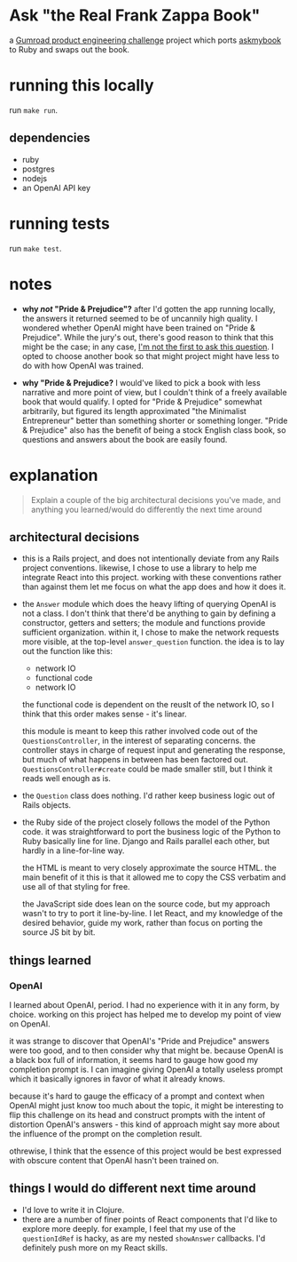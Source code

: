 # Ask "the Real Frank Zappa Book"

a [Gumroad product engineering challenge][challenge-docs] project
which ports [askmybook][askmybook] to Ruby and swaps out the book.

# running this locally

run `make run`.

## dependencies

* ruby
* postgres
* nodejs
* an OpenAI API key

# running tests

run `make test`.

# notes

* **why _not_ "Pride & Prejudice"?** after I'd gotten the app running
  locally, the answers it returned seemed to be of uncannily high
  quality. I wondered whether OpenAI might have been trained on "Pride
  & Prejudice". While the jury's out, there's good reason to think
  that this might be the case; in any case, [I'm not the first to ask
  this question][yahoo-news]. I opted to choose another book so that
  might project might have less to do with how OpenAI was trained.

* **why "Pride & Prejudice?** I would've liked to pick a book with
  less narrative and more point of view, but I couldn't think of a
  freely available book that would qualify. I opted for "Pride &
  Prejudice" somewhat arbitrarily, but figured its length approximated
  "the Minimalist Entrepreneur" better than something shorter or
  something longer. "Pride & Prejudice" also has the benefit of being
  a stock English class book, so questions and answers about the book
  are easily found.

# explanation

>Explain a couple of the big architectural decisions you've made, and
>anything you learned/would do differently the next time around

## architectural decisions

* this is a Rails project, and does not intentionally deviate from any
  Rails project conventions. likewise, I chose to use a library to
  help me integrate React into this project. working with these
  conventions rather than against them let me focus on what the app
  does and how it does it.
  
* the `Answer` module which does the heavy lifting of querying OpenAI
  is not a class. I don't think that there'd be anything to gain by
  defining a constructor, getters and setters; the module and
  functions provide sufficient organization. within it, I chose to
  make the network requests more visible, at the top-level
  `answer_question` function. the idea is to lay out the function like
  this:
  
  * network IO
  * functional code
  * network IO
  
  the functional code is dependent on the reuslt of the network IO, so
  I think that this order makes sense - it's linear.
  
  this module is meant to keep this rather involved code out of the
  `QuestionsController`, in the interest of separating concerns. the
  controller stays in charge of request input and generating the
  response, but much of what happens in between has been factored
  out. `QuestionsController#create` could be made smaller still, but I
  think it reads well enough as is.
  
* the `Question` class does nothing. I'd rather keep business logic
  out of Rails objects.
  
* the Ruby side of the project closely follows the model of the Python
  code. it was straightforward to port the business logic of the
  Python to Ruby basically line for line. Django and Rails parallel
  each other, but hardly in a line-for-line way.
  
  the HTML is meant to very closely approximate the source HTML. the
  main benefit of it this is that it allowed me to copy the CSS
  verbatim and use all of that styling for free.
  
  the JavaScript side does lean on the source code, but my approach
  wasn't to try to port it line-by-line. I let React, and my knowledge
  of the desired behavior, guide my work, rather than focus on porting
  the source JS bit by bit.

## things learned

### OpenAI

I learned about OpenAI, period. I had no experience with it in any
form, by choice. working on this project has helped me to develop my
point of view on OpenAI.

it was strange to discover that OpenAI's "Pride and Prejudice" answers
were too good, and to then consider why that might be. because OpenAI
is a black box full of information, it seems hard to gauge how good my
completion prompt is. I can imagine giving OpenAI a totally useless
prompt which it basically ignores in favor of what it already knows.

because it's hard to gauge the efficacy of a prompt and context when
OpenAI might just know too much about the topic, it might be
interesting to flip this challenge on its head and construct prompts
with the intent of distortion OpenAI's answers - this kind of approach
might say more about the influence of the prompt on the completion
result.

othrewise, I think that the essence of this project would be best
expressed with obscure content that OpenAI hasn't been trained on.

## things I would do different next time around

* I'd love to write it in Clojure.
* there are a number of finer points of React components that I'd like
  to explore more deeply. for example, I feel that my use of the
  `questionIdRef` is hacky, as are my nested `showAnswer`
  callbacks. I'd definitely push more on my React skills.

[challenge-docs]: https://gumroad.notion.site/Product-engineering-challenge-f7aa85150edd41eeb3537aae4632619f
[askmybook]: https://github.com/slavingia/askmybook
[yahoo-news]: https://news.yahoo.com/top-50-books-being-used-100200591.html
